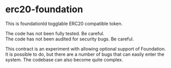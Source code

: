 # erc20-foundation

This is foundationId togglable ERC20 compatible token.  

<p>The code has not been fully tested.  Be careful.
<br>The code has not been audited for security bugs.  Be careful. 

<p>This contract is an experiment with allowing optional support of Foundation.  It is possible to do, but there are a number of bugs that can easily enter the system.  The codebase can also become quite complex.  
